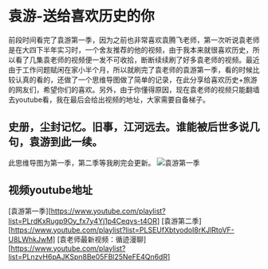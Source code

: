 # 袁游-送给喜欢历史的你
前段时间看完了袁游第一季，因为之前也非常喜欢袁腾飞老师，第一次听说袁老师是在大四下半年实习时，一个舍友推荐的他的视频，由于我本来就很喜欢历史，所以看了几集袁老师的视频便一发不可收拾，断断续续刷了好多袁老师的视频。最近由于工作问题赋闲在家小半个月，所以就刷完了袁老师的袁游第一季，看的时候比较认真的看的，还做了一个思维导图做了简单的记录，在此分享给喜欢历史+旅游的网友们，希望你们的喜欢。另外，由于你懂得原因，现在袁老师的视频只能翻墙去youtube看，我在最后会给出视频的地址，大家需要自备梯子。

## 史册，尘封记忆。旧事，江河远去。谁能被后世多说几句，袁游到此一续。
此思维导图为第一季，第二季等我刷完会更新。
![袁游第一季](imgs/袁游01.jpg)

## 视频youtube地址
[袁游第一季][https://www.youtube.com/playlist?list=PLrdKxRugp9Oy_fx7y4Yj1p4Ceqvs-t4OR]
[袁游第二季][https://www.youtube.com/playlist?list=PLSEUfXbtyodoI8rKJlRtoVF-U8LWhkJwM]
[袁老师最新视频：循迹漫聊][https://www.youtube.com/playlist?list=PLnzvH6pAJKSpn8Be05FBl25NeFE4Qn6dR]
